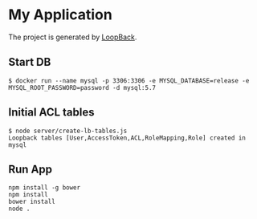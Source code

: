 # My Application

The project is generated by [LoopBack](http://loopback.io).

## Start DB

```
$ docker run --name mysql -p 3306:3306 -e MYSQL_DATABASE=release -e MYSQL_ROOT_PASSWORD=password -d mysql:5.7
```

##  Initial ACL tables

```
$ node server/create-lb-tables.js
Loopback tables [User,AccessToken,ACL,RoleMapping,Role] created in  mysql
```


## Run App

```
npm install -g bower
npm install
bower install
node .
```